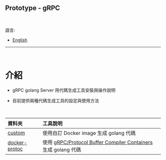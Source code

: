 ## Prototype - gRPC

<br>

語言:

* [English](README_en.md)

---

<br>

# 介紹

- gRPC golang Server 用代碼生成工具安裝與操作說明

- 目前提供兩種代碼生成工具的設定與使用方法

<br>

| 資料夾 | 工具說明 |
|:--|:--|
|[custom](./custom/README.md)|使用自訂 Docker image 生成 golang 代碼|
|[docker-protoc](./docker-protoc/README.md)|使用 [gRPC/Protocol Buffer Compiler Containers](https://github.com/namely/docker-protoc) 生成 golang 代碼|

